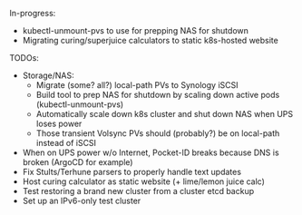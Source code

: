 In-progress:
* kubectl-unmount-pvs to use for prepping NAS for shutdown
* Migrating curing/superjuice calculators to static k8s-hosted website

TODOs:
* Storage/NAS:
  * Migrate (some? all?) local-path PVs to Synology iSCSI
  * Build tool to prep NAS for shutdown by scaling down active pods (kubectl-unmount-pvs)
  * Automatically scale down k8s cluster and shut down NAS when UPS loses power
  * Those transient Volsync PVs should (probably?) be on local-path instead of iSCSI
* When on UPS power w/o Internet, Pocket-ID breaks because DNS is broken (ArgoCD for example)
* Fix Stults/Terhune parsers to properly handle text updates
* Host curing calculator as static website (+ lime/lemon juice calc)
* Test restoring a brand new cluster from a cluster etcd backup
* Set up an IPv6-only test cluster
